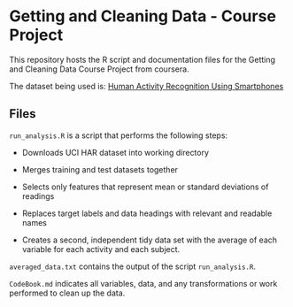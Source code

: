 Getting and Cleaning Data - Course Project
==========================================

This repository hosts the R script and documentation files for the Getting and Cleaning Data Course Project from coursera.

The dataset being used is: [Human Activity Recognition Using Smartphones](http://archive.ics.uci.edu/ml/datasets/Human+Activity+Recognition+Using+Smartphones)

## Files

`run_analysis.R` is a script that performs the following steps:

* Downloads UCI HAR dataset into working directory

* Merges training and test datasets together

* Selects only features that represent mean or standard deviations of readings

* Replaces target labels and data headings with relevant and readable names

* Creates a second, independent tidy data set with the average of each variable for each activity and each subject.

`averaged_data.txt` contains the output of the script `run_analysis.R`.

`CodeBook.md` indicates all variables, data, and any transformations or work performed to clean up the data.
